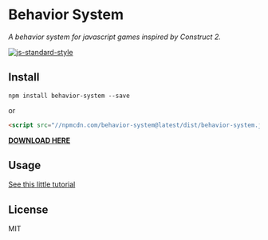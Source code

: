 # Behavior System

*A behavior system for javascript games inspired by Construct 2.*

[![js-standard-style](https://cdn.rawgit.com/feross/standard/master/badge.svg)](https://github.com/feross/standard)

## Install

`npm install behavior-system --save`

or

```html
<script src="//npmcdn.com/behavior-system@latest/dist/behavior-system.js"></script>
```
**[DOWNLOAD HERE](https://npmcdn.com/behavior-system@latest/dist/behavior-system.js)**

## Usage

[See this little tutorial](https://github.com/luizbills/behavior-system/wiki/Getting-Started)

## License
MIT
